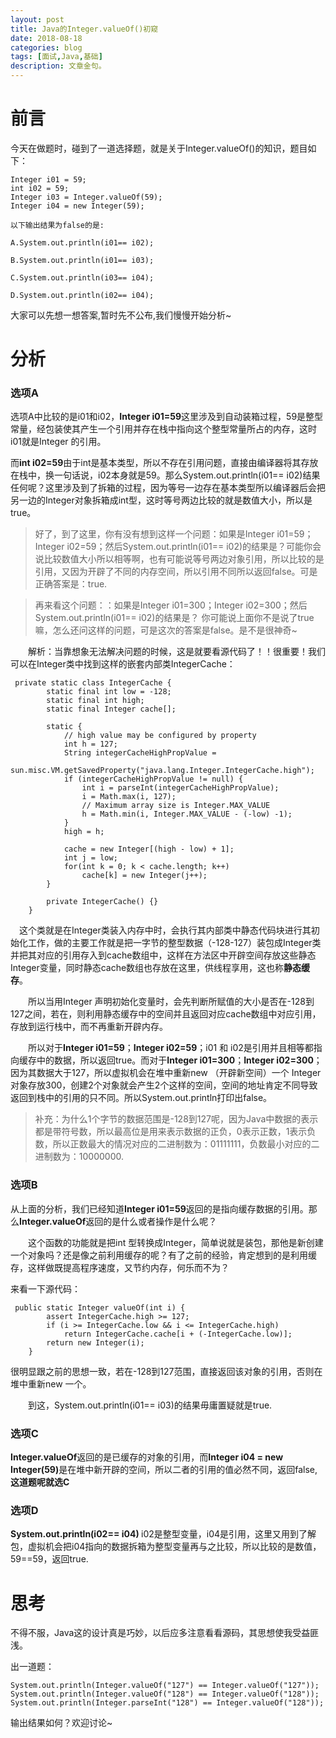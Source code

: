 ```yaml
---
layout: post
title: Java的Integer.valueOf()初窥
date: 2018-08-18
categories: blog
tags: [面试,Java,基础]
description: 文章金句。
---
```




# 前言
今天在做题时，碰到了一道选择题，就是关于Integer.valueOf()的知识，题目如下：
~~~
Integer i01 = 59;
int i02 = 59;
Integer i03 = Integer.valueOf(59);
Integer i04 = new Integer(59);

以下输出结果为false的是:

A.System.out.println(i01== i02);

B.System.out.println(i01== i03);

C.System.out.println(i03== i04);

D.System.out.println(i02== i04);
~~~

大家可以先想一想答案,暂时先不公布,我们慢慢开始分析~

# 分析

### 选项A

选项A中比较的是i01和i02，**Integer i01=59**这里涉及到自动装箱过程，59是整型常量，经包装使其产生一个引用并存在栈中指向这个整型常量所占的内存，这时i01就是Integer 的引用。

而**int i02=59**由于int是基本类型，所以不存在引用问题，直接由编译器将其存放在栈中，换一句话说，i02本身就是59。那么System.out.println(i01== i02)结果任何呢？这里涉及到了拆箱的过程，因为等号一边存在基本类型所以编译器后会把另一边的Integer对象拆箱成int型，这时等号两边比较的就是数值大小，所以是true。
>好了，到了这里，你有没有想到这样一个问题：如果是Integer i01=59；Integer i02=59；然后System.out.println(i01== i02)的结果是？可能你会说比较数值大小所以相等啊，也有可能说等号两边对象引用，所以比较的是引用，又因为开辟了不同的内存空间，所以引用不同所以返回false。可是正确答案是：true.  

>再来看这个问题：：如果是Integer i01=300；Integer i02=300；然后System.out.println(i01== i02)的结果是？ 你可能说上面你不是说了true嘛，怎么还问这样的问题，可是这次的答案是false。是不是很神奇~

  解析：当靠想象无法解决问题的时候，这是就要看源代码了！！很重要！我们可以在Integer类中找到这样的嵌套内部类IntegerCache：


~~~
 private static class IntegerCache {
        static final int low = -128;
        static final int high;
        static final Integer cache[];

        static {
            // high value may be configured by property
            int h = 127;
            String integerCacheHighPropValue =
                sun.misc.VM.getSavedProperty("java.lang.Integer.IntegerCache.high");
            if (integerCacheHighPropValue != null) {
                int i = parseInt(integerCacheHighPropValue);
                i = Math.max(i, 127);
                // Maximum array size is Integer.MAX_VALUE
                h = Math.min(i, Integer.MAX_VALUE - (-low) -1);
            }
            high = h;

            cache = new Integer[(high - low) + 1];
            int j = low;
            for(int k = 0; k < cache.length; k++)
                cache[k] = new Integer(j++);
        }

        private IntegerCache() {}
    }
~~~

 这个类就是在Integer类装入内存中时，会执行其内部类中静态代码块进行其初始化工作，做的主要工作就是把一字节的整型数据（-128-127）装包成Integer类并把其对应的引用存入到cache数组中，这样在方法区中开辟空间存放这些静态Integer变量，同时静态cache数组也存放在这里，供线程享用，这也称**静态缓存**。

  所以当用Integer 声明初始化变量时，会先判断所赋值的大小是否在-128到127之间，若在，则利用静态缓存中的空间并且返回对应cache数组中对应引用，存放到运行栈中，而不再重新开辟内存。

  所以对于**Integer i01=59**；**Integer i02=59**；i01 和 i02是引用并且相等都指向缓存中的数据，所以返回true。而对于**Integer i01=300**；**Integer i02=300**；因为其数据大于127，所以虚拟机会在堆中重新new （开辟新空间）一个 Integer 对象存放300，创建2个对象就会产生2个这样的空间，空间的地址肯定不同导致返回到栈中的引用的只不同。所以System.out.println打印出false。
  
  
>补充：为什么1个字节的数据范围是-128到127呢，因为Java中数据的表示都是带符号数，所以最高位是用来表示数据的正负，0表示正数，1表示负数，所以正数最大的情况对应的二进制数为：01111111，负数最小对应的二进制数为：10000000.

### 选项B

从上面的分析，我们已经知道**Integer i01=59**返回的是指向缓存数据的引用。那么**Integer.valueOf**返回的是什么或者操作是什么呢？

  这个函数的功能就是把int 型转换成Integer，简单说就是装包，那他是新创建一个对象吗？还是像之前利用缓存的呢？有了之前的经验，肯定想到的是利用缓存，这样做既提高程序速度，又节约内存，何乐而不为？  

来看一下源代码：
  
~~~
 public static Integer valueOf(int i) {
        assert IntegerCache.high >= 127;
        if (i >= IntegerCache.low && i <= IntegerCache.high)
            return IntegerCache.cache[i + (-IntegerCache.low)];
        return new Integer(i);
    }
~~~

很明显跟之前的思想一致，若在-128到127范围，直接返回该对象的引用，否则在堆中重新new 一个。

  到这，System.out.println(i01== i03)的结果毋庸置疑就是true.
  

### 选项C
**Integer.valueOf**返回的是已缓存的对象的引用，而<strong>Integer i04 = new Integer(59)</strong>是在堆中新开辟的空间，所以二者的引用的值必然不同，返回false,**这道题呢就选C**


### 选项D

<strong>System.out.println(i02== i04) </strong>i02是整型变量，i04是引用，这里又用到了解包，虚拟机会把i04指向的数据拆箱为整型变量再与之比较，所以比较的是数值，59==59，返回true.

# 思考

不得不服，Java这的设计真是巧妙，以后应多注意看看源码，其思想使我受益匪浅。

出一道题：
~~~
System.out.println(Integer.valueOf("127") == Integer.valueOf("127"));
System.out.println(Integer.valueOf("128") == Integer.valueOf("128"));
System.out.println(Integer.parseInt("128") == Integer.valueOf("128"));
~~~
输出结果如何？欢迎讨论~